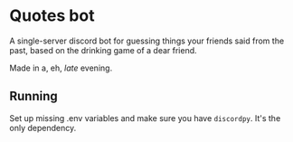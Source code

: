 # Quotes bot

A single-server discord bot for guessing things your friends said from the past, based on the drinking game of a dear friend.

Made in a, eh, _late_ evening.

## Running
Set up missing .env variables and make sure you have `discordpy`. It's the only dependency.
